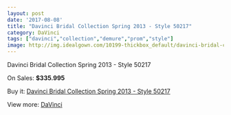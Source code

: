 ```yaml
---
layout: post
date: '2017-08-08'
title: "Davinci Bridal Collection Spring 2013 - Style 50217"
category: DaVinci
tags: ["davinci","collection","demure","prom","style"]
image: http://img.idealgown.com/10199-thickbox_default/davinci-bridal-collection-spring-2013-style-50217.jpg
---
```

Davinci Bridal Collection Spring 2013 - Style 50217

On Sales: **$335.995**
<a href="https://www.idealgown.com/en/davinci/4199-davinci-bridal-collection-spring-2013-style-50217.html"><amp-img layout="responsive" width="600" height="600" src="//img.idealgown.com/10199-thickbox_default/davinci-bridal-collection-spring-2013-style-50217.jpg" alt="Davinci Bridal Collection Spring 2013 - Style 50217 0" /></a>
<a href="https://www.idealgown.com/en/davinci/4199-davinci-bridal-collection-spring-2013-style-50217.html"><amp-img layout="responsive" width="600" height="600" src="//img.idealgown.com/10201-thickbox_default/davinci-bridal-collection-spring-2013-style-50217.jpg" alt="Davinci Bridal Collection Spring 2013 - Style 50217 1" /></a>
<a href="https://www.idealgown.com/en/davinci/4199-davinci-bridal-collection-spring-2013-style-50217.html"><amp-img layout="responsive" width="600" height="600" src="//img.idealgown.com/10200-thickbox_default/davinci-bridal-collection-spring-2013-style-50217.jpg" alt="Davinci Bridal Collection Spring 2013 - Style 50217 2" /></a>

Buy it: [Davinci Bridal Collection Spring 2013 - Style 50217](https://www.idealgown.com/en/davinci/4199-davinci-bridal-collection-spring-2013-style-50217.html "Davinci Bridal Collection Spring 2013 - Style 50217")

View more: [DaVinci](https://www.idealgown.com/en/48-davinci "DaVinci")